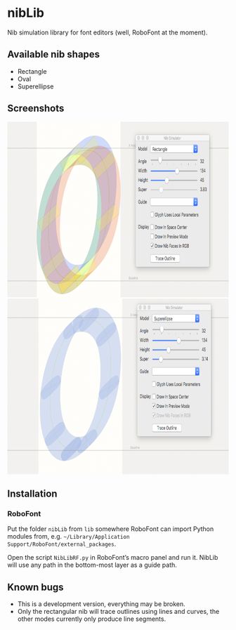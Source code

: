 # nibLib

Nib simulation library for font editors (well, RoboFont at the moment).

## Available nib shapes

* Rectangle
* Oval
* Superellipse

## Screenshots

<img src="images/rectangle-rgb.png" width="800" height="400" alt="">

<img src="images/superellipse.png" width="800" height="400" alt="">

## Installation

### RoboFont

Put the folder `nibLib` from `lib` somewhere RoboFont can import Python modules from, e.g. `~/Library/Application Support/RoboFont/external_packages`.

Open the script `NibLibRF.py` in RoboFont’s macro panel and run it. NibLib will use any path in the bottom-most layer as a guide path.

## Known bugs

* This is a development version, everything may be broken.
* Only the rectangular nib will trace outlines using lines and curves, the other modes currently only produce line segments.
